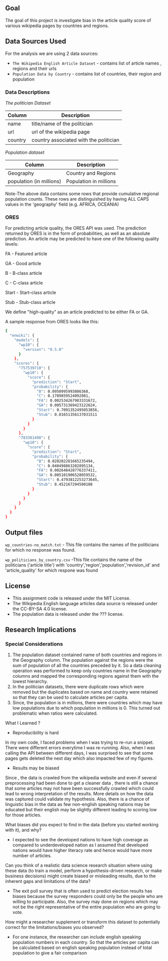 
## Goal
The goal of this project is investigate bias in the article quality score of various wikipedia pages by countries and regions.

## Data Sources Used
For the analysis we are using 2 data sources:

- `The Wikipedia English Article Dataset` - contains list of article names , regions and their urls
- `Population Data by Country` - contains list of countries, their region and population

### Data Descriptions

*The politician Dataset*

| Column | Description |
| ------ | ----------- |
| name   | title/name of the politician
| url    | url of the wikipedia page
| country| country associated with the politician

*Population dataset*

| Column | Description |
| ------ | ----------- |
| Geography   | Country and Regions
| population (in millions) | Population in millions

Note-The above data contains some rows that provide cumulative regional population counts. These rows are distinguished by having ALL CAPS values in the 'geography' field (e.g. AFRICA, OCEANIA)

### ORES
For predicting article quality, the ORES API was used. The prediction returned by ORES is in the form of probabilities, as well as an absolute prediction. An article may be predicted to have one of the following quality levels:

FA - Featured article

GA - Good article

B - B-class article

C - C-class article

Start - Start-class article

Stub - Stub-class article

We define "high-quality" as an article predicted to be either FA or GA.

A sample response from ORES looks like this:
```sh
{
  "enwiki": {
    "models": {
      "wp10": {
        "version": "0.5.0"
      }
    },
    "scores": {
      "757539710": {
        "wp10": {
          "score": {
            "prediction": "Start",
            "probability": {
              "B": 0.0950995993086368,
              "C": 0.1709859524092081,
              "FA": 0.002534267983331672,
              "GA": 0.005731369423122624,
              "Start": 0.7091352495053856,
              "Stub": 0.01651356137031511
            }
          }
        }
      },
      "783381498": {
        "wp10": {
          "score": {
            "prediction": "Start",
            "probability": {
              "B": 0.020202281665235494,
              "C": 0.040498863202895134,
              "FA": 0.002648428776337411,
              "GA": 0.005101906528059532,
              "Start": 0.4793812253273645,
              "Stub": 0.452167294500108
            }
          }
        }
      }
    }
  }
}
```

## Output files

`wp_countries-no_match.txt` - This file contains the names of the politicians for which no response was found.

`wp_politicians_by_country.csv` -This file contains the name of the politicians ('article title') with 'country','region','population','revision_id' and 	'article_quality' for which respone was found

## License
- This assignment code is released under the MIT License.
- The Wikipedia English language articles data source is released under the CC-BY-SA 4.0 license.
- The population data is released under the ??? license.


## Research Implications

### Special Considerations

1. The population dataset contained name of both countries and regions in the Geography column. The population against the regions were the sum of population of all the countries preceded by it. So a data cleaning operation was performed to keep only countries name in the Geography columns and mapped the corresponding regions against them with the lowest hierarchy.
2. In the politician datasets, there were duplicate rows which were removed but the duplicates based on name and country were retained so that they can be used to calculate articles per capita.
3. Since, the population is in millions, there were countries which may have low populations due to which population in millions is 0. This turned out problematic when ratios were calculated.

What I Learned ?

- Reproducibility is hard

In my own code, I faced problems when I was trying to re-run a snippet. There were different errors everytime I was re-running. Also, when I was calling the API between different days, I was surprised to see that some pages gets deleted the next day which also impacted few of my figures. 

- Results may be biased

Since , the data is crawled from the wikipedia website and even if several preprocessing had been done to get a cleaner data , there is still a chance that some articles may not have been successfully crawled which could lead to wrong interpretation of the results. More details on how the data was captured could validate my hypothesis. Also, there is a chance of linguistic bias in the data as few non-english speaking nations may be educated but their english may be slightly different leading to scoring low for those articles. 

What biases did you expect to find in the data (before you started working with it), and why? 

- I expected to see the developed nations to have high coverage as compared to underdeveloped nation as I assumed that developed nations would have higher literacy rate and hence would have more number of articles.

Can you think of a realistic data science research situation where using these data (to train a model, perform a hypothesis-driven research, or make business decisions) might create biased or misleading results, due to the inherent gaps and limitations of the data?

- The exit poll survey that is often used to predict election results has biases because the survey responders could only be the people who are willing to participate. Also, the survey may done on regions which may not be the right representative of the entire population who are going to vote.

How might a researcher supplement or transform this dataset to potentially correct for the limitations/biases you observed? 

- For one instance, the researcher can include english speaking population numbers in each country. So that the articles per capita can be calculated based on english speaking population instead of total population to give a fair comparison
